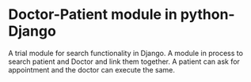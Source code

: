 # Doctor-Patient module in python-Django
A trial module for search functionality in Django. A module in process to search patient and Doctor and link them together.
A patient can ask for appointment and the doctor can execute the same.

